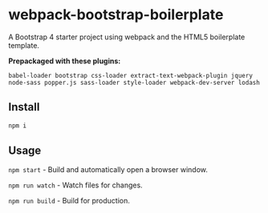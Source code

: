 # webpack-bootstrap-boilerplate
A Bootstrap 4 starter project using webpack and the HTML5 boilerplate template.

__Prepackaged with these plugins:__

`babel-loader bootstrap css-loader extract-text-webpack-plugin jquery node-sass popper.js sass-loader style-loader webpack-dev-server lodash`

## Install
```sh
npm i
```

## Usage
`npm start`  - Build and automatically open a browser window.

`npm run watch` - Watch files for changes.

`npm run build` - Build for production.